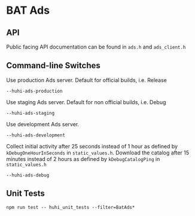 # BAT Ads

## API

Public facing API documentation can be found in `ads.h` and `ads_client.h`

## Command-line Switches

Use production Ads server. Default for official builds, i.e. Release

```
--huhi-ads-production
```

Use staging Ads server. Default for non official builds, i.e. Debug

```
--huhi-ads-staging
```

Use development Ads server.

```
--huhi-ads-development
```

Collect initial activity after 25 seconds instead of 1 hour as defined by
`kDebugOneHourInSeconds` in `static_values.h`. Download the catalog after 15
minutes instead of 2 hours as defined by `kDebugCatalogPing` in
`static_values.h`

```
--huhi-ads-debug
```

## Unit Tests

```
npm run test -- huhi_unit_tests --filter=BatAds*
```
